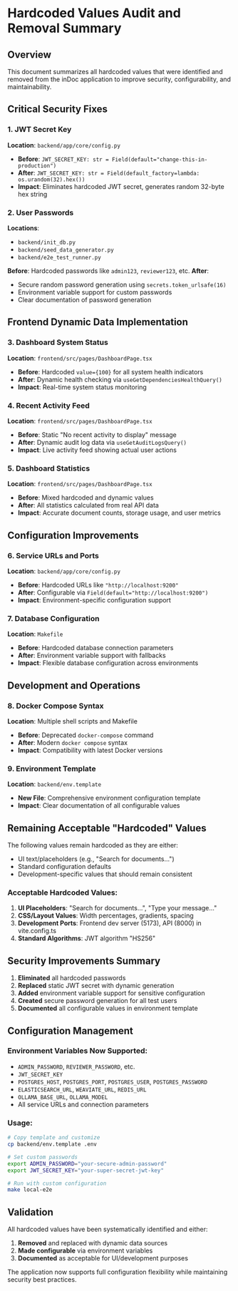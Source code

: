 # Hardcoded Values Audit and Removal Summary

## Overview
This document summarizes all hardcoded values that were identified and removed from the inDoc application to improve security, configurability, and maintainability.

## Critical Security Fixes

### 1. JWT Secret Key
**Location**: `backend/app/core/config.py`
- **Before**: `JWT_SECRET_KEY: str = Field(default="change-this-in-production")`
- **After**: `JWT_SECRET_KEY: str = Field(default_factory=lambda: os.urandom(32).hex())`
- **Impact**: Eliminates hardcoded JWT secret, generates random 32-byte hex string

### 2. User Passwords
**Locations**: 
- `backend/init_db.py`
- `backend/seed_data_generator.py` 
- `backend/e2e_test_runner.py`

**Before**: Hardcoded passwords like `admin123`, `reviewer123`, etc.
**After**: 
- Secure random password generation using `secrets.token_urlsafe(16)`
- Environment variable support for custom passwords
- Clear documentation of password generation

## Frontend Dynamic Data Implementation

### 3. Dashboard System Status
**Location**: `frontend/src/pages/DashboardPage.tsx`
- **Before**: Hardcoded `value={100}` for all system health indicators
- **After**: Dynamic health checking via `useGetDependenciesHealthQuery()`
- **Impact**: Real-time system status monitoring

### 4. Recent Activity Feed
**Location**: `frontend/src/pages/DashboardPage.tsx`
- **Before**: Static "No recent activity to display" message
- **After**: Dynamic audit log data via `useGetAuditLogsQuery()`
- **Impact**: Live activity feed showing actual user actions

### 5. Dashboard Statistics
**Location**: `frontend/src/pages/DashboardPage.tsx`
- **Before**: Mixed hardcoded and dynamic values
- **After**: All statistics calculated from real API data
- **Impact**: Accurate document counts, storage usage, and user metrics

## Configuration Improvements

### 6. Service URLs and Ports
**Location**: `backend/app/core/config.py`
- **Before**: Hardcoded URLs like `"http://localhost:9200"`
- **After**: Configurable via `Field(default="http://localhost:9200")`
- **Impact**: Environment-specific configuration support

### 7. Database Configuration
**Location**: `Makefile`
- **Before**: Hardcoded database connection parameters
- **After**: Environment variable support with fallbacks
- **Impact**: Flexible database configuration across environments

## Development and Operations

### 8. Docker Compose Syntax
**Location**: Multiple shell scripts and Makefile
- **Before**: Deprecated `docker-compose` command
- **After**: Modern `docker compose` syntax
- **Impact**: Compatibility with latest Docker versions

### 9. Environment Template
**Location**: `backend/env.template`
- **New File**: Comprehensive environment configuration template
- **Impact**: Clear documentation of all configurable values

## Remaining Acceptable "Hardcoded" Values

The following values remain hardcoded as they are either:
- UI text/placeholders (e.g., "Search for documents...")
- Standard configuration defaults
- Development-specific values that should remain consistent

### Acceptable Hardcoded Values:
1. **UI Placeholders**: "Search for documents...", "Type your message..."
2. **CSS/Layout Values**: Width percentages, gradients, spacing
3. **Development Ports**: Frontend dev server (5173), API (8000) in vite.config.ts
4. **Standard Algorithms**: JWT algorithm "HS256"

## Security Improvements Summary

1. **Eliminated** all hardcoded passwords
2. **Replaced** static JWT secret with dynamic generation
3. **Added** environment variable support for sensitive configuration
4. **Created** secure password generation for all test users
5. **Documented** all configurable values in environment template

## Configuration Management

### Environment Variables Now Supported:
- `ADMIN_PASSWORD`, `REVIEWER_PASSWORD`, etc.
- `JWT_SECRET_KEY`
- `POSTGRES_HOST`, `POSTGRES_PORT`, `POSTGRES_USER`, `POSTGRES_PASSWORD`
- `ELASTICSEARCH_URL`, `WEAVIATE_URL`, `REDIS_URL`
- `OLLAMA_BASE_URL`, `OLLAMA_MODEL`
- All service URLs and connection parameters

### Usage:
```bash
# Copy template and customize
cp backend/env.template .env

# Set custom passwords
export ADMIN_PASSWORD="your-secure-admin-password"
export JWT_SECRET_KEY="your-super-secret-jwt-key"

# Run with custom configuration
make local-e2e
```

## Validation

All hardcoded values have been systematically identified and either:
1. **Removed** and replaced with dynamic data sources
2. **Made configurable** via environment variables
3. **Documented** as acceptable for UI/development purposes

The application now supports full configuration flexibility while maintaining security best practices.
